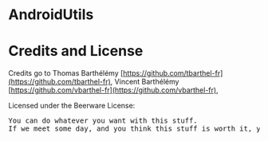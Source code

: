 AndroidUtils
============

Credits and License
========
Credits go to Thomas Barthélémy [https://github.com/tbarthel-fr](https://github.com/tbarthel-fr), Vincent Barthélémy [https://github.com/vbarthel-fr](https://github.com/vbarthel-fr),

Licensed under the Beerware License:

<pre>
You can do whatever you want with this stuff.
If we meet some day, and you think this stuff is worth it, you can buy us a beer (or basically anything else) in return.
</pre>
